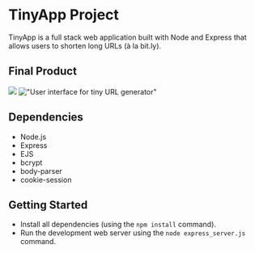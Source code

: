 # TinyApp Project

TinyApp is a full stack web application built with Node and Express that allows users to shorten long URLs (à la bit.ly).

## Final Product

![](#)
!["User interface for tiny URL generator"]("/views/partials/screenshots/tinyURL.jpg")

## Dependencies

- Node.js
- Express
- EJS
- bcrypt
- body-parser
- cookie-session

## Getting Started

- Install all dependencies (using the `npm install` command).
- Run the development web server using the `node express_server.js` command.
